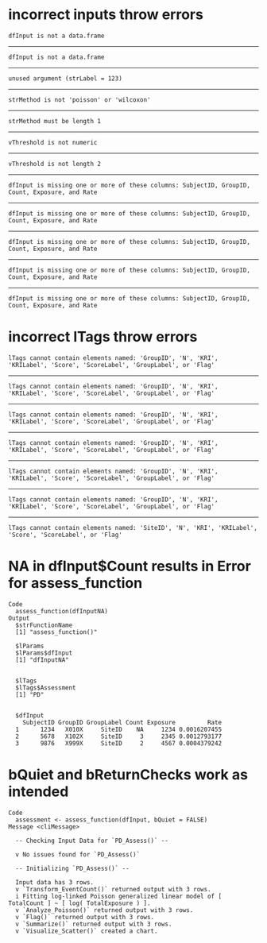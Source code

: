 # incorrect inputs throw errors

    dfInput is not a data.frame

---

    dfInput is not a data.frame

---

    unused argument (strLabel = 123)

---

    strMethod is not 'poisson' or 'wilcoxon'

---

    strMethod must be length 1

---

    vThreshold is not numeric

---

    vThreshold is not length 2

---

    dfInput is missing one or more of these columns: SubjectID, GroupID, Count, Exposure, and Rate

---

    dfInput is missing one or more of these columns: SubjectID, GroupID, Count, Exposure, and Rate

---

    dfInput is missing one or more of these columns: SubjectID, GroupID, Count, Exposure, and Rate

---

    dfInput is missing one or more of these columns: SubjectID, GroupID, Count, Exposure, and Rate

---

    dfInput is missing one or more of these columns: SubjectID, GroupID, Count, Exposure, and Rate

# incorrect lTags throw errors

    lTags cannot contain elements named: 'GroupID', 'N', 'KRI', 'KRILabel', 'Score', 'ScoreLabel', 'GroupLabel', or 'Flag'

---

    lTags cannot contain elements named: 'GroupID', 'N', 'KRI', 'KRILabel', 'Score', 'ScoreLabel', 'GroupLabel', or 'Flag'

---

    lTags cannot contain elements named: 'GroupID', 'N', 'KRI', 'KRILabel', 'Score', 'ScoreLabel', 'GroupLabel', or 'Flag'

---

    lTags cannot contain elements named: 'GroupID', 'N', 'KRI', 'KRILabel', 'Score', 'ScoreLabel', 'GroupLabel', or 'Flag'

---

    lTags cannot contain elements named: 'GroupID', 'N', 'KRI', 'KRILabel', 'Score', 'ScoreLabel', 'GroupLabel', or 'Flag'

---

    lTags cannot contain elements named: 'GroupID', 'N', 'KRI', 'KRILabel', 'Score', 'ScoreLabel', 'GroupLabel', or 'Flag'

---

    lTags cannot contain elements named: 'SiteID', 'N', 'KRI', 'KRILabel', 'Score', 'ScoreLabel', or 'Flag'

# NA in dfInput$Count results in Error for assess_function

    Code
      assess_function(dfInputNA)
    Output
      $strFunctionName
      [1] "assess_function()"
      
      $lParams
      $lParams$dfInput
      [1] "dfInputNA"
      
      
      $lTags
      $lTags$Assessment
      [1] "PD"
      
      
      $dfInput
        SubjectID GroupID GroupLabel Count Exposure         Rate
      1      1234   X010X     SiteID    NA     1234 0.0016207455
      2      5678   X102X     SiteID     3     2345 0.0012793177
      3      9876   X999X     SiteID     2     4567 0.0004379242
      

# bQuiet and bReturnChecks work as intended

    Code
      assessment <- assess_function(dfInput, bQuiet = FALSE)
    Message <cliMessage>
      
      -- Checking Input Data for `PD_Assess()` --
      
      v No issues found for `PD_Assess()`
      
      -- Initializing `PD_Assess()` --
      
      Input data has 3 rows.
      v `Transform_EventCount()` returned output with 3 rows.
      i Fitting log-linked Poisson generalized linear model of [ TotalCount ] ~ [ log( TotalExposure ) ].
      v `Analyze_Poisson()` returned output with 3 rows.
      v `Flag()` returned output with 3 rows.
      v `Summarize()` returned output with 3 rows.
      v `Visualize_Scatter()` created a chart.


